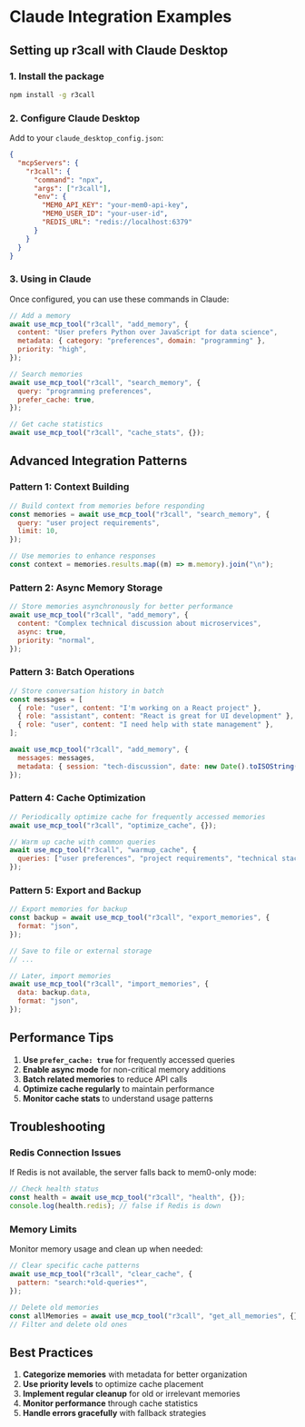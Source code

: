 # Claude Integration Examples

## Setting up r3call with Claude Desktop

### 1. Install the package

```bash
npm install -g r3call
```

### 2. Configure Claude Desktop

Add to your `claude_desktop_config.json`:

```json
{
  "mcpServers": {
    "r3call": {
      "command": "npx",
      "args": ["r3call"],
      "env": {
        "MEM0_API_KEY": "your-mem0-api-key",
        "MEM0_USER_ID": "your-user-id",
        "REDIS_URL": "redis://localhost:6379"
      }
    }
  }
}
```

### 3. Using in Claude

Once configured, you can use these commands in Claude:

```javascript
// Add a memory
await use_mcp_tool("r3call", "add_memory", {
  content: "User prefers Python over JavaScript for data science",
  metadata: { category: "preferences", domain: "programming" },
  priority: "high",
});

// Search memories
await use_mcp_tool("r3call", "search_memory", {
  query: "programming preferences",
  prefer_cache: true,
});

// Get cache statistics
await use_mcp_tool("r3call", "cache_stats", {});
```

## Advanced Integration Patterns

### Pattern 1: Context Building

```javascript
// Build context from memories before responding
const memories = await use_mcp_tool("r3call", "search_memory", {
  query: "user project requirements",
  limit: 10,
});

// Use memories to enhance responses
const context = memories.results.map((m) => m.memory).join("\n");
```

### Pattern 2: Async Memory Storage

```javascript
// Store memories asynchronously for better performance
await use_mcp_tool("r3call", "add_memory", {
  content: "Complex technical discussion about microservices",
  async: true,
  priority: "normal",
});
```

### Pattern 3: Batch Operations

```javascript
// Store conversation history in batch
const messages = [
  { role: "user", content: "I'm working on a React project" },
  { role: "assistant", content: "React is great for UI development" },
  { role: "user", content: "I need help with state management" },
];

await use_mcp_tool("r3call", "add_memory", {
  messages: messages,
  metadata: { session: "tech-discussion", date: new Date().toISOString() },
});
```

### Pattern 4: Cache Optimization

```javascript
// Periodically optimize cache for frequently accessed memories
await use_mcp_tool("r3call", "optimize_cache", {});

// Warm up cache with common queries
await use_mcp_tool("r3call", "warmup_cache", {
  queries: ["user preferences", "project requirements", "technical stack"],
});
```

### Pattern 5: Export and Backup

```javascript
// Export memories for backup
const backup = await use_mcp_tool("r3call", "export_memories", {
  format: "json",
});

// Save to file or external storage
// ...

// Later, import memories
await use_mcp_tool("r3call", "import_memories", {
  data: backup.data,
  format: "json",
});
```

## Performance Tips

1. **Use `prefer_cache: true`** for frequently accessed queries
2. **Enable async mode** for non-critical memory additions
3. **Batch related memories** to reduce API calls
4. **Optimize cache regularly** to maintain performance
5. **Monitor cache stats** to understand usage patterns

## Troubleshooting

### Redis Connection Issues

If Redis is not available, the server falls back to mem0-only mode:

```javascript
// Check health status
const health = await use_mcp_tool("r3call", "health", {});
console.log(health.redis); // false if Redis is down
```

### Memory Limits

Monitor memory usage and clean up when needed:

```javascript
// Clear specific cache patterns
await use_mcp_tool("r3call", "clear_cache", {
  pattern: "search:*old-queries*",
});

// Delete old memories
const allMemories = await use_mcp_tool("r3call", "get_all_memories", {});
// Filter and delete old ones
```

## Best Practices

1. **Categorize memories** with metadata for better organization
2. **Use priority levels** to optimize cache placement
3. **Implement regular cleanup** for old or irrelevant memories
4. **Monitor performance** through cache statistics
5. **Handle errors gracefully** with fallback strategies
